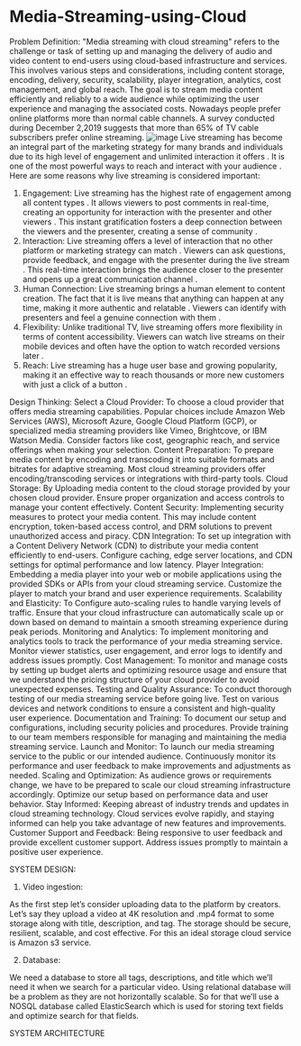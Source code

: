 # Media-Streaming-using-Cloud
Problem Definition:
"Media streaming with cloud streaming" refers to the challenge or task of setting up and managing the delivery of audio and video content to end-users using cloud-based infrastructure and services. This involves various steps and considerations, including content storage, encoding, delivery, security, scalability, player integration, analytics, cost management, and global reach. The goal is to stream media content efficiently and reliably to a wide audience while optimizing the user experience and managing the associated costs.
Nowadays people prefer online platforms more than normal cable channels. A survey conducted during December 2,2019 suggests that more than 65% of TV cable subscribers prefer online streaming.
![image](https://github.com/HeshiyaGaya3/Media-Streaming-using-Cloud/assets/114100105/dccd04df-6c04-4af0-8ebe-062f237265ab)
Live streaming has become an integral part of the marketing strategy for many brands and individuals due to its high level of engagement and unlimited interaction it offers . It is one of the most powerful ways to reach and interact with your audience . Here are some reasons why live streaming is considered important:
1.	Engagement: Live streaming has the highest rate of engagement among all content types . It allows viewers to post comments in real-time, creating an opportunity for interaction with the presenter and other viewers . This instant gratification fosters a deep connection between the viewers and the presenter, creating a sense of community .
2.	Interaction: Live streaming offers a level of interaction that no other platform or marketing strategy can match . Viewers can ask questions, provide feedback, and engage with the presenter during the live stream . This real-time interaction brings the audience closer to the presenter and opens up a great communication channel .
3.	Human Connection: Live streaming brings a human element to content creation. The fact that it is live means that anything can happen at any time, making it more authentic and relatable . Viewers can identify with presenters and feel a genuine connection with them .
4.	Flexibility: Unlike traditional TV, live streaming offers more flexibility in terms of content accessibility. Viewers can watch live streams on their mobile devices and often have the option to watch recorded versions later .
5.	Reach: Live streaming has a huge user base and growing popularity, making it an effective way to reach thousands or more new customers with just a click of a button .

Design Thinking:
Select a Cloud Provider:
To choose a cloud provider that offers media streaming capabilities. Popular choices include Amazon Web Services (AWS), Microsoft Azure, Google Cloud Platform (GCP), or specialized media streaming providers like Vimeo, Brightcove, or IBM Watson Media. Consider factors like cost, geographic reach, and service offerings when making your selection.
Content Preparation:
To prepare media content by encoding and transcoding it into suitable formats and bitrates for adaptive streaming. Most cloud streaming providers offer encoding/transcoding services or integrations with third-party tools.
Cloud Storage:
By Uploading media content to the cloud storage provided by your chosen cloud provider. Ensure proper organization and access controls to manage your content effectively.
Content Security:
Implementing security measures to protect your media content. This may include content encryption, token-based access control, and DRM solutions to prevent unauthorized access and piracy.
CDN Integration:
To set up integration with a Content Delivery Network (CDN) to distribute your media content efficiently to end-users. Configure caching, edge server locations, and CDN settings for optimal performance and low latency.
Player Integration:
Embedding a media player into your web or mobile applications using the provided SDKs or APIs from your cloud streaming service. Customize the player to match your brand and user experience requirements.
Scalability and Elasticity:
To Configure auto-scaling rules to handle varying levels of traffic. Ensure that your cloud infrastructure can automatically scale up or down based on demand to maintain a smooth streaming experience during peak periods.
Monitoring and Analytics:
To implement monitoring and analytics tools to track the performance of your media streaming service. Monitor viewer statistics, user engagement, and error logs to identify and address issues promptly.
Cost Management:
To monitor and manage costs by setting up budget alerts and optimizing resource usage and ensure that we understand the pricing structure of your cloud provider to avoid unexpected expenses.
Testing and Quality Assurance:
To conduct thorough testing of our media streaming service before going live. Test on various devices and network conditions to ensure a consistent and high-quality user experience.
Documentation and Training:
To document our setup and configurations, including security policies and procedures. Provide training to our team members responsible for managing and maintaining the media streaming service.
Launch and Monitor:
To launch our media streaming service to the public or our intended audience. Continuously monitor its performance and user feedback to make improvements and adjustments as needed.
Scaling and Optimization:
As audience grows or requirements change, we have to be prepared to scale our cloud streaming infrastructure accordingly. Optimize our setup based on performance data and user behavior.
Stay Informed:
Keeping abreast of industry trends and updates in cloud streaming technology. Cloud services evolve rapidly, and staying informed can help you take advantage of new features and improvements.
Customer Support and Feedback:
Being responsive to user feedback and provide excellent customer support. Address issues promptly to maintain a positive user experience.

SYSTEM DESIGN:
1.	Video ingestion:

As the first step let’s consider uploading data to the platform by creators. Let’s say they upload a video at 4K resolution and .mp4 format to some storage along with title, description, and tag. The storage should be secure, resilient, scalable, and cost effective. For this an ideal storage cloud service is Amazon s3 service. 

2.	Database:

We need a database to store all tags, descriptions, and title which we’ll need it when we search for a particular video. Using relational database will be a problem as they are not horizontally scalable. So for that we’ll use a NOSQL database called ElasticSearch which is used for storing text fields and optimize search for that fields.





SYSTEM ARCHITECTURE

                               

